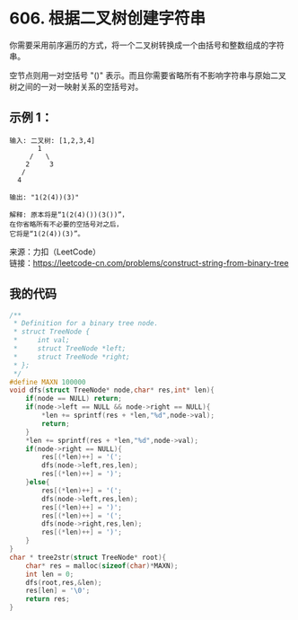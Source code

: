 # 606. 根据二叉树创建字符串
你需要采用前序遍历的方式，将一个二叉树转换成一个由括号和整数组成的字符串。

空节点则用一对空括号 "()" 表示。而且你需要省略所有不影响字符串与原始二叉树之间的一对一映射关系的空括号对。
## 示例 1：
```
输入: 二叉树: [1,2,3,4]
       1
     /   \
    2     3
   /    
  4     

输出: "1(2(4))(3)"

解释: 原本将是“1(2(4)())(3())”，
在你省略所有不必要的空括号对之后，
它将是“1(2(4))(3)”。
```
来源：力扣（LeetCode）  
链接：https://leetcode-cn.com/problems/construct-string-from-binary-tree
## 我的代码
```C
/**
 * Definition for a binary tree node.
 * struct TreeNode {
 *     int val;
 *     struct TreeNode *left;
 *     struct TreeNode *right;
 * };
 */
#define MAXN 100000
void dfs(struct TreeNode* node,char* res,int* len){
    if(node == NULL) return;
    if(node->left == NULL && node->right == NULL){
        *len += sprintf(res + *len,"%d",node->val);
        return;
    }
    *len += sprintf(res + *len,"%d",node->val);
    if(node->right == NULL){
        res[(*len)++] = '(';
        dfs(node->left,res,len);
        res[(*len)++] = ')';
    }else{
        res[(*len)++] = '(';
        dfs(node->left,res,len);
        res[(*len)++] = ')';
        res[(*len)++] = '(';
        dfs(node->right,res,len);
        res[(*len)++] = ')';
    }
}
char * tree2str(struct TreeNode* root){
    char* res = malloc(sizeof(char)*MAXN);
    int len = 0;
    dfs(root,res,&len);
    res[len] = '\0';
    return res;
}
```
